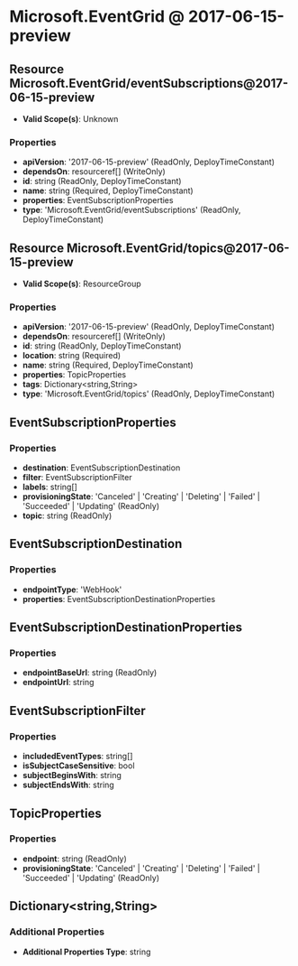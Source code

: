 # Microsoft.EventGrid @ 2017-06-15-preview

## Resource Microsoft.EventGrid/eventSubscriptions@2017-06-15-preview
* **Valid Scope(s)**: Unknown
### Properties
* **apiVersion**: '2017-06-15-preview' (ReadOnly, DeployTimeConstant)
* **dependsOn**: resourceref[] (WriteOnly)
* **id**: string (ReadOnly, DeployTimeConstant)
* **name**: string (Required, DeployTimeConstant)
* **properties**: EventSubscriptionProperties
* **type**: 'Microsoft.EventGrid/eventSubscriptions' (ReadOnly, DeployTimeConstant)

## Resource Microsoft.EventGrid/topics@2017-06-15-preview
* **Valid Scope(s)**: ResourceGroup
### Properties
* **apiVersion**: '2017-06-15-preview' (ReadOnly, DeployTimeConstant)
* **dependsOn**: resourceref[] (WriteOnly)
* **id**: string (ReadOnly, DeployTimeConstant)
* **location**: string (Required)
* **name**: string (Required, DeployTimeConstant)
* **properties**: TopicProperties
* **tags**: Dictionary<string,String>
* **type**: 'Microsoft.EventGrid/topics' (ReadOnly, DeployTimeConstant)

## EventSubscriptionProperties
### Properties
* **destination**: EventSubscriptionDestination
* **filter**: EventSubscriptionFilter
* **labels**: string[]
* **provisioningState**: 'Canceled' | 'Creating' | 'Deleting' | 'Failed' | 'Succeeded' | 'Updating' (ReadOnly)
* **topic**: string (ReadOnly)

## EventSubscriptionDestination
### Properties
* **endpointType**: 'WebHook'
* **properties**: EventSubscriptionDestinationProperties

## EventSubscriptionDestinationProperties
### Properties
* **endpointBaseUrl**: string (ReadOnly)
* **endpointUrl**: string

## EventSubscriptionFilter
### Properties
* **includedEventTypes**: string[]
* **isSubjectCaseSensitive**: bool
* **subjectBeginsWith**: string
* **subjectEndsWith**: string

## TopicProperties
### Properties
* **endpoint**: string (ReadOnly)
* **provisioningState**: 'Canceled' | 'Creating' | 'Deleting' | 'Failed' | 'Succeeded' | 'Updating' (ReadOnly)

## Dictionary<string,String>
### Additional Properties
* **Additional Properties Type**: string

